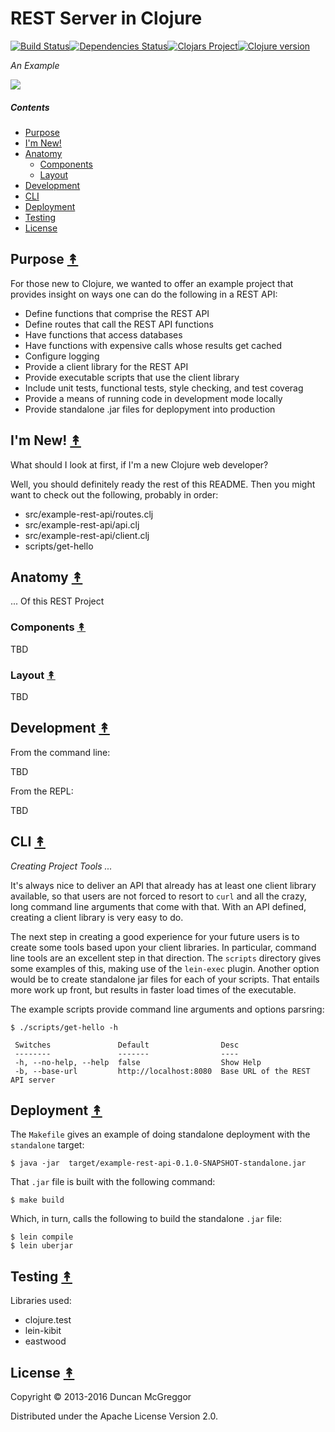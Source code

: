# REST Server in Clojure

[![Build Status][travis-badge]][travis][![Dependencies Status][deps-badge]][deps][![Clojars Project][clojars-badge]][clojars][![Clojure version][clojure-v]](project.clj)

*An Example*

[![][logo]][logo-large]


##### Contents

* [Purpose](#purpose-)
* [I'm New!](#im-new-)
* [Anatomy](#anatomy-)
  * [Components](#Components-)
  * [Layout](#layout-)
* [Development](#development-)
* [CLI](#cli-)
* [Deployment](#license-)
* [Testing](#license-)
* [License](#license-)


## Purpose [&#x219F;](#contents)

For those new to Clojure, we wanted to offer an example project that provides
insight on ways one can do the following in a REST API:

* Define functions that comprise the REST API
* Define routes that call the REST API functions
* Have functions that access databases
* Have functions with expensive calls whose results get cached
* Configure logging
* Provide a client library for the REST API
* Provide executable scripts that use the client library
* Include unit tests, functional tests, style checking, and test coverag
* Provide a means of running code in development mode locally
* Provide standalone .jar files for deplopyment into production


## I'm New! [&#x219F;](#contents)

What should I look at first, if I'm a new Clojure web developer?

Well, you should definitely ready the rest of this README. Then you might want
to check out the following, probably in order:

* src/example-rest-api/routes.clj
* src/example-rest-api/api.clj
* src/example-rest-api/client.clj
* scripts/get-hello


## Anatomy [&#x219F;](#contents)

... Of this REST Project

### Components [&#x219F;](#contents)

TBD

### Layout [&#x219F;](#contents)

TBD


## Development [&#x219F;](#contents)

From the command line:

TBD

From the REPL:

TBD


## CLI [&#x219F;](#contents)

*Creating Project Tools ...*

It's always nice to deliver an API that already has at least one client library
available, so that users are not forced to resort to `curl` and all the crazy,
long command line arguments that come with that. With an API defined, creating
a client library is very easy to do.

The next step in creating a good experience for your future users is to create
some tools based upon your client libraries. In particular, command line tools
are an excellent step in that direction. The `scripts` directory gives some
examples of this, making use of the `lein-exec` plugin. Another option would be
to create standalone jar files for each of your scripts. That entails more work
up front, but results in faster load times of the executable.

The example scripts provide command line arguments and options parsring:

```
$ ./scripts/get-hello -h

 Switches               Default                Desc
 --------               -------                ----
 -h, --no-help, --help  false                  Show Help
 -b, --base-url         http://localhost:8080  Base URL of the REST API server
```

## Deployment [&#x219F;](#contents)

The `Makefile` gives an example of doing standalone deployment with the
`standalone` target:

```
$ java -jar  target/example-rest-api-0.1.0-SNAPSHOT-standalone.jar
```

That `.jar` file is built with the following command:

```
$ make build
```

Which, in turn, calls the following to build the standalone `.jar` file:

```
$ lein compile
$ lein uberjar
```

## Testing [&#x219F;](#contents)

Libraries used:
 * clojure.test
 * lein-kibit
 * eastwood


## License [&#x219F;](#contents)

Copyright © 2013-2016 Duncan McGreggor

Distributed under the Apache License Version 2.0.


<!-- Named page links below: /-->

[travis]: https://travis-ci.org/clojusc/example-rest-server
[travis-badge]: https://travis-ci.org/clojusc/example-rest-server.png?branch=master
[deps]: http://jarkeeper.com/clojusc/example-rest-server
[deps-badge]: http://jarkeeper.com/clojusc/example-rest-server/status.svg
[logo]: resources/images/logo.png
[logo-large]: resources/images/logo-large.png
[tag-badge]: https://img.shields.io/github/tag/clojusc/example-rest-server.svg?maxAge=2592000
[tag]: https://github.com/clojusc/example-rest-server/tags
[clojure-v]: https://img.shields.io/badge/clojure-1.8.0-blue.svg
[clojars]: https://clojars.org/clojusc/example-rest-server
[clojars-badge]: https://img.shields.io/clojars/v/clojusc/example-rest-server.svg

